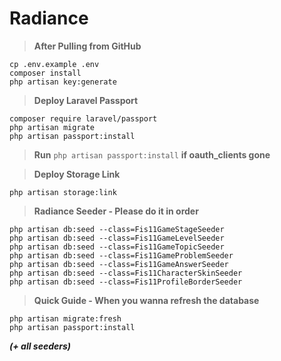 # Radiance

> **After Pulling from GitHub**
```
cp .env.example .env
composer install
php artisan key:generate
```

> **Deploy Laravel Passport**
```
composer require laravel/passport
php artisan migrate
php artisan passport:install
```

> **Run** ```php artisan passport:install``` **if oauth_clients gone**

> **Deploy Storage Link**
```
php artisan storage:link
```

> **Radiance Seeder - Please do it in order**
```
php artisan db:seed --class=Fis11GameStageSeeder
php artisan db:seed --class=Fis11GameLevelSeeder
php artisan db:seed --class=Fis11GameTopicSeeder
php artisan db:seed --class=Fis11GameProblemSeeder
php artisan db:seed --class=Fis11GameAnswerSeeder
php artisan db:seed --class=Fis11CharacterSkinSeeder
php artisan db:seed --class=Fis11ProfileBorderSeeder
```

> **Quick Guide - When you wanna refresh the database**
```
php artisan migrate:fresh
php artisan passport:install
```
**_(+ all seeders)_**
